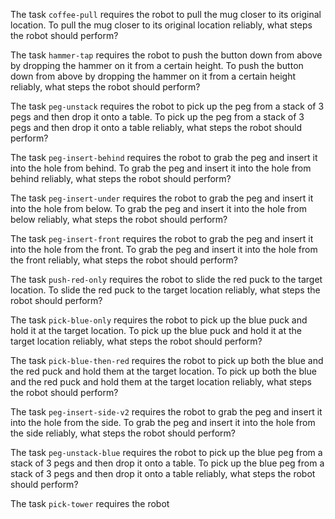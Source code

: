 

The task `coffee-pull` requires the robot to pull the mug closer to its original location.
To pull the mug closer to its original location reliably, what steps the robot should perform?

The task `hammer-tap` requires the robot to push the button down from above by dropping the hammer on it from a certain height.
To push the button down from above by dropping the hammer on it from a certain height reliably, what steps the robot should perform?

The task `peg-unstack` requires the robot to pick up the peg from a stack of 3 pegs and then drop it onto a table.
To pick up the peg from a stack of 3 pegs and then drop it onto a table reliably, what steps the robot should perform?

The task `peg-insert-behind` requires the robot to grab the peg and insert it into the hole from behind.
To grab the peg and insert it into the hole from behind reliably, what steps the robot should perform?

The task `peg-insert-under` requires the robot to grab the peg and insert it into the hole from below.
To grab the peg and insert it into the hole from below reliably, what steps the robot should perform?

The task `peg-insert-front` requires the robot to grab the peg and insert it into the hole from the front.
To grab the peg and insert it into the hole from the front reliably, what steps the robot should perform?

The task `push-red-only` requires the robot to slide the red puck to the target location.
To slide the red puck to the target location reliably, what steps the robot should perform?

The task `pick-blue-only` requires the robot to pick up the blue puck and hold it at the target location.
To pick up the blue puck and hold it at the target location reliably, what steps the robot should perform?

The task `pick-blue-then-red` requires the robot to pick up both the blue and the red puck and hold them at the target location.
To pick up both the blue and the red puck and hold them at the target location reliably, what steps the robot should perform?

The task `peg-insert-side-v2` requires the robot to grab the peg and insert it into the hole from the side.
To grab the peg and insert it into the hole from the side reliably, what steps the robot should perform?

The task `peg-unstack-blue` requires the robot to pick up the blue peg from a stack of 3 pegs and then drop it onto a table.
To pick up the blue peg from a stack of 3 pegs and then drop it onto a table reliably, what steps the robot should perform?

The task `pick-tower` requires the robot